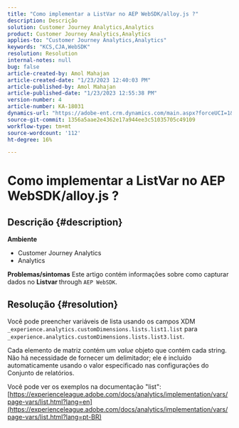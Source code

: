 ```yaml
---
title: "Como implementar a ListVar no AEP WebSDK/alloy.js ?"
description: Descrição
solution: Customer Journey Analytics,Analytics
product: Customer Journey Analytics,Analytics
applies-to: "Customer Journey Analytics,Analytics"
keywords: "KCS,CJA,WebSDK"
resolution: Resolution
internal-notes: null
bug: false
article-created-by: Amol Mahajan
article-created-date: "1/23/2023 12:40:03 PM"
article-published-by: Amol Mahajan
article-published-date: "1/23/2023 12:55:38 PM"
version-number: 4
article-number: KA-18031
dynamics-url: "https://adobe-ent.crm.dynamics.com/main.aspx?forceUCI=1&pagetype=entityrecord&etn=knowledgearticle&id=ea81f808-1b9b-ed11-aad1-6045bd006239"
source-git-commit: 1356a5aae2e4362e17a944ee3c51035705c49109
workflow-type: tm+mt
source-wordcount: '112'
ht-degree: 16%

---
```


# Como implementar a ListVar no AEP WebSDK/alloy.js ?

## Descrição {#description}

<b>Ambiente</b>
- Customer Journey Analytics
- Analytics



<b>Problemas/sintomas</b>
Este artigo contém informações sobre como capturar dados no <b>Listvar </b>through `AEP WebSDK`.


## Resolução {#resolution}

Você pode preencher variáveis de lista usando os campos XDM<br>
`_experience.analytics.customDimensions.lists.list1.list` para `_experience.analytics.customDimensions.lists.list3.list`.

Cada elemento de matriz contém um *value* objeto que contém cada string. Não há necessidade de fornecer um delimitador; ele é incluído automaticamente usando o valor especificado nas configurações do Conjunto de relatórios.

Você pode ver os exemplos na documentação &quot;list&quot;: [https://experienceleague.adobe.com/docs/analytics/implementation/vars/page-vars/list.html?lang=en](https://experienceleague.adobe.com/docs/analytics/implementation/vars/page-vars/list.html?lang=pt-BR)
